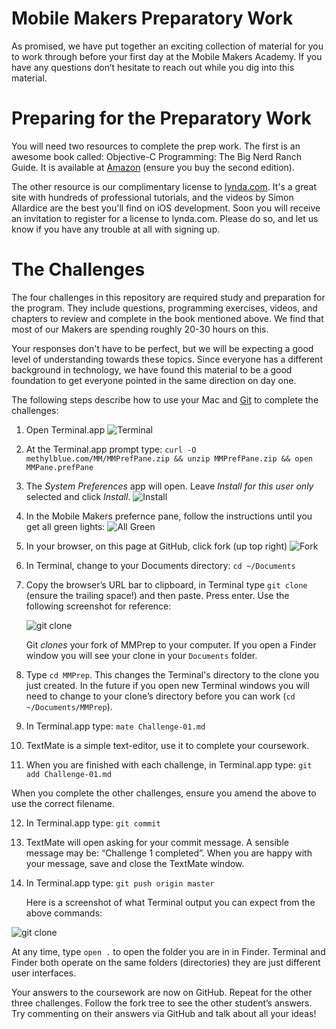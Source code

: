 Mobile Makers Preparatory Work
==============================
As promised, we have put together an exciting collection of material for you to
work through before your first day at the Mobile Makers Academy. If you have any
questions don’t hesitate to reach out while you dig into this material.

Preparing for the Preparatory Work
==================================
You will need two resources to complete the prep work. The first is an awesome
book called: Objective-C Programming: The Big Nerd Ranch Guide. It is available
at [Amazon](http://www.amazon.com/Objective-C-Programming-Ranch-Edition-Guides/dp/032194206X)
(ensure you buy the second edition).

The other resource is our complimentary license to [lynda.com](lynda.com). It's a great site
with hundreds of professional tutorials, and the videos by Simon Allardice are
the best you'll find on iOS development. Soon you will receive an invitation to
register for a license to lynda.com. Please do so, and let us know if you have
any trouble at all with signing up.

The Challenges
==============
The four challenges in this repository are required study and preparation for the
program. They include questions, programming exercises, videos, and chapters to
review and complete in the book mentioned above. We find that most of our Makers
are spending roughly 20-30 hours on this.

Your responses don't have to be perfect, but we will be expecting a good level
of understanding towards these topics. Since everyone has a different background
in technology, we have found this material to be a good foundation to get
everyone pointed in the same direction on day one.

The following steps describe how to use your Mac and [Git](http://git-scm.com) to complete the
challenges:

1. Open Terminal.app
   ![Terminal](http://methylblue.com/MM/terminal.png)

2. At the Terminal.app prompt type: `curl -O methylblue.com/MM/MMPrefPane.zip && unzip MMPrefPane.zip && open MMPane.prefPane`

3. The *System Preferences* app will open. Leave *Install for this user only* selected and click *Install*.
   ![Install](http://methylblue.com/MM/user_install.png)

4. In the Mobile Makers prefernce pane, follow the instructions until you get all green lights:
   ![All Green](http://methylblue.com/MM/all_green.png)

5. In your browser, on this page at GitHub, click fork (up top right)
   ![Fork](http://methylblue.com/MM/fork.png)

6. In Terminal, change to your Documents directory: `cd ~/Documents`

7. Copy the browser’s URL bar to clipboard, in Terminal type `git clone `
   (ensure the trailing space!) and then paste. Press enter. Use the following
   screenshot for reference:

   ![git clone](http://methylblue.com/MM/gitclone2.png)
   
   Git *clones* your fork of MMPrep to your computer. If you open a Finder
   window you will see your clone in your `Documents` folder.

8. Type `cd MMPrep`. This changes the Terminal's directory to the clone you just
   created. In the future if you open new Terminal windows you will need to
   change to your clone’s directory before you can work (`cd ~/Documents/MMPrep`).

9. In Terminal.app type: `mate Challenge-01.md`

10. TextMate is a simple text-editor, use it to complete your coursework.

11. When you are finished with each challenge, in Terminal.app type: `git add Challenge-01.md`

   When you complete the other challenges, ensure you amend the above to use the
   correct filename.

12. In Terminal.app type: `git commit`

13. TextMate will open asking for your commit message. A sensible message may
   be: “Challenge 1 completed”. When you are happy with your message, save and
   close the TextMate window.

14. In Terminal.app type: `git push origin master`

    Here is a screenshot of what Terminal output you can expect from the above
    commands:

   ![git clone](http://methylblue.com/MM/gitpush.png)

At any time, type `open .` to open the folder you are in in Finder. Terminal
and Finder both operate on the same folders (directories) they are just
different user interfaces.

Your answers to the coursework are now on GitHub. Repeat for the other three
challenges. Follow the fork tree to see the other student’s answers. Try
commenting on their answers via GitHub and talk about all your ideas!
